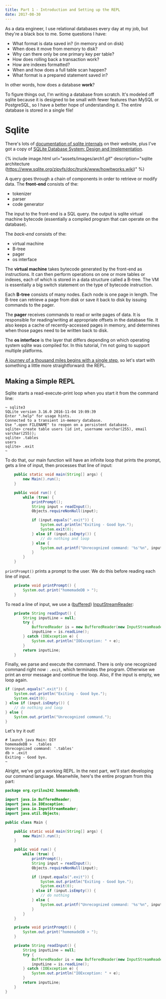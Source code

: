```yaml
---
title: Part 1 - Introduction and Setting up the REPL
date: 2017-08-30
---
```


As a data engineer, I use relational databases every day at my job, but they're a black box to me. Some questions I have:
- What format is data saved in? (in memory and on disk)
- When does it move from memory to disk?
- Why can there only be one primary key per table?
- How does rolling back a transaction work?
- How are indexes formatted?
- When and how does a full table scan happen?
- What format is a prepared statement saved in?

In other words, how does a database **work**?

To figure things out, I'm writing a database from scratch. It's modeled off sqlite because it is designed to be small with fewer features than MySQL or PostgreSQL, so I have a better hope of understanding it. The entire database is stored in a single file!

# Sqlite

There's lots of [documentation of sqlite internals](https://www.sqlite.org/arch.html) on their website, plus I've got a copy of [SQLite Database System: Design and Implementation](https://play.google.com/store/books/details?id=9Z6IQQnX1JEC).

{% include image.html url="assets/images/arch1.gif" description="sqlite architecture (https://www.sqlite.org/zipvfs/doc/trunk/www/howitworks.wiki)" %}

A query goes through a chain of components in order to retrieve or modify data. The **front-end** consists of the:
- tokenizer
- parser
- code generator

The input to the front-end is a SQL query. the output is sqlite virtual machine bytecode (essentially a compiled program that can operate on the database).

The _back-end_ consists of the:
- virtual machine
- B-tree
- pager
- os interface

The **virtual machine** takes bytecode generated by the front-end as instructions. It can then perform operations on one or more tables or indexes, each of which is stored in a data structure called a B-tree. The VM is essentially a big switch statement on the type of bytecode instruction.

Each **B-tree** consists of many nodes. Each node is one page in length. The B-tree can retrieve a page from disk or save it back to disk by issuing commands to the pager.

The **pager** receives commands to read or write pages of data. It is responsible for reading/writing at appropriate offsets in the database file. It also keeps a cache of recently-accessed pages in memory, and determines when those pages need to be written back to disk.

The **os interface** is the layer that differs depending on which operating system sqlite was compiled for. In this tutorial, I'm not going to support multiple platforms.

[A journey of a thousand miles begins with a single step](https://en.wiktionary.org/wiki/a_journey_of_a_thousand_miles_begins_with_a_single_step), so let's start with something a little more straightforward: the REPL.

## Making a Simple REPL

Sqlite starts a read-execute-print loop when you start it from the command line:

```shell
~ sqlite3
SQLite version 3.16.0 2016-11-04 19:09:39
Enter ".help" for usage hints.
Connected to a transient in-memory database.
Use ".open FILENAME" to reopen on a persistent database.
sqlite> create table users (id int, username varchar(255), email varchar(255));
sqlite> .tables
users
sqlite> .exit
~
```

To do that, our main function will have an infinite loop that prints the prompt, gets a line of input, then processes that line of input:

```java
    public static void main(String[] args) {
        new Main().run();
    }

    public void run() {
        while (true) {
            printPrompt();
            String input = readInput();
            Objects.requireNonNull(input);

            if (input.equals(".exit")) {
                System.out.println("Exiting - Good bye.");
                System.exit(0);
            } else if (input.isEmpty()) {
                // do nothing and loop
            } else {
                System.out.printf("Unrecognized command: '%s'%n", input);
            }
        }
    }
```


`printPrompt()` prints a prompt to the user. We do this before reading each line of input.

```java
    private void printPrompt() {
        System.out.print("homemadeDB > ");
    }
```

To read a line of input, we use a ([buffered](https://docs.oracle.com/javase/8/docs/api/java/io/BufferedReader.html)) [InputStreamReader](https://docs.oracle.com/en/java/javase/11/docs/api/java.base/java/io/InputStreamReader.html):


```java
    private String readInput() {
        String inputLine = null;
        try {
            BufferedReader is = new BufferedReader(new InputStreamReader(System.in));
            inputLine = is.readLine();
        } catch (IOException e) {
            System.out.println("IOException: " + e);
        }
        return inputLine;
    }
```

Finally, we parse and execute the command.
There is only one recognized command right now : `.exit`, which terminates the program. Otherwise we print an error message and continue the loop.
Also, if the input is empty, we loop again.

```java
if (input.equals(".exit")) {
    System.out.println("Exiting - Good bye.");
    System.exit(0);
} else if (input.isEmpty()) {
    // do nothing and loop
} else {
    System.out.println("Unrecognized command.");
}
```

Let's try it out!
```shell
# launch java Main: DIY
homemadeDB >  .tables
Unrecognized command: '.tables'
db > .exit
Exiting - Good bye.
~
```

Alright, we've got a working REPL. In the next part, we'll start developing our command language. Meanwhile, here's the entire program from this part:

```java
package org.cyrilou242.homemadedb;

import java.io.BufferedReader;
import java.io.IOException;
import java.io.InputStreamReader;
import java.util.Objects;

public class Main {

    public static void main(String[] args) {
        new Main().run();
    }

    public void run() {
        while (true) {
            printPrompt();
            String input = readInput();
            Objects.requireNonNull(input);

            if (input.equals(".exit")) {
                System.out.println("Exiting - Good bye.");
                System.exit(0);
            } else if (input.isEmpty()) {
                // do nothing
            } else {
                System.out.printf("Unrecognized command: '%s'%n", input);
            }
        }
    }

    private void printPrompt() {
        System.out.print("homemadeDB > ");
    }

    private String readInput() {
        String inputLine = null;
        try {
            BufferedReader is = new BufferedReader(new InputStreamReader(System.in));
            inputLine = is.readLine();
        } catch (IOException e) {
            System.out.println("IOException: " + e);
        }
        return inputLine;
    }
}
```
